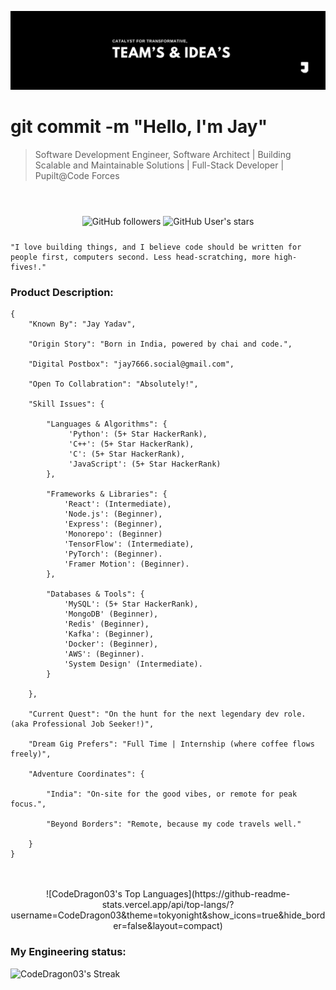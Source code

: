 ![Poster](./workflow/Poster.jpeg)

<h1>git commit -m "Hello, I'm Jay" </h1>
<blockquote style="margin-bottom:56px;">
    Software Development Engineer, Software Architect | Building Scalable and Maintainable Solutions | Full-Stack Developer | Pupilt@Code Forces
</blockquote>

<div style="margin-bottom:24px;" align="center">

![GitHub followers](https://img.shields.io/github/followers/CodeDragon03?style=for-the-badge&logo=github)
![GitHub User's stars](https://img.shields.io/github/stars/CodeDragon03?style=for-the-badge&logo=github)

</div>

    "I love building things, and I believe code should be written for people first, computers second. Less head-scratching, more high-fives!."

<h3>Product Description:</h3>

<div style="margin-bottom:48px;">

    {
        "Known By": "Jay Yadav",

        "Origin Story": "Born in India, powered by chai and code.",

        "Digital Postbox": "jay7666.social@gmail.com",

        "Open To Collabration": "Absolutely!",

        "Skill Issues": {

            "Languages & Algorithms": {
                 'Python': (5+ Star HackerRank),
                 'C++': (5+ Star HackerRank),
                 'C': (5+ Star HackerRank),
                 'JavaScript': (5+ Star HackerRank)
            },

            "Frameworks & Libraries": {
                'React': (Intermediate), 
                'Node.js': (Beginner), 
                'Express': (Beginner),
                'Monorepo': (Beginner)
                'TensorFlow': (Intermediate), 
                'PyTorch': (Beginner).
                'Framer Motion': (Beginner).
            },

            "Databases & Tools": {
                'MySQL': (5+ Star HackerRank),
                'MongoDB' (Beginner), 
                'Redis' (Beginner),
                'Kafka': (Beginner), 
                'Docker': (Beginner), 
                'AWS': (Beginner).
                'System Design' (Intermediate).
            }

        },

        "Current Quest": "On the hunt for the next legendary dev role. (aka Professional Job Seeker!)",

        "Dream Gig Prefers": "Full Time | Internship (where coffee flows freely)",

        "Adventure Coordinates": {

            "India": "On-site for the good vibes, or remote for peak focus.",

            "Beyond Borders": "Remote, because my code travels well."

        }
    }

</div>

<div align='center'>
![CodeDragon03's Top Languages](https://github-readme-stats.vercel.app/api/top-langs/?username=CodeDragon03&theme=tokyonight&show_icons=true&hide_border=false&layout=compact)
</div>

<h3>My Engineering status:</h3>

<div style="margin-bottom:48px;">

![CodeDragon03's Streak](https://github-readme-streak-stats.herokuapp.com/?user=CodeDragon03&theme=tokyonight&hide_border=false&layout=compact)

</div>
